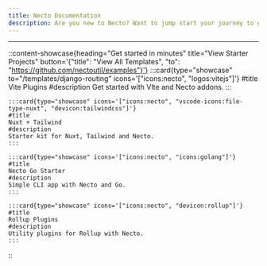 ```yaml
---
title: Necto Documentation
description: Are you new to Necto? Want to jump start your journey to get developing as fast as possible? The fastest way to get started us by jumping in directly to a module for the language of your choice.
---    
```


---

::content-showcase{heading="Get started in minutes" title="View Starter Projects" button='{"title": "View All Templates", "to": "https://github.com/nectoutil/examples"}'}
    :::card{type="showcase" to="/templates/django-routing" icons='["icons:necto", "logos:vitejs"]'}
    #title
    Vite Plugins
    #description
    Get started with VIte and Necto addons.
    :::  

    :::card{type="showcase" icons='["icons:necto", "vscode-icons:file-type-nuxt", "devicon:tailwindcss"]'}
    #title
    Nuxt + Tailwind
    #description
    Starter kit for Nuxt, Tailwind and Necto.
    :::

    :::card{type="showcase" icons='["icons:necto", "icons:golang"]'}
    #title
    Necto Go Starter
    #description
    Simple CLI app with Necto and Go.
    :::

    :::card{type="showcase" icons='["icons:necto", "devicon:rollup"]'}
    #title
    Rollup Plugins
    #description
    Utility plugins for Rollup with Necto.
    :::
::  
